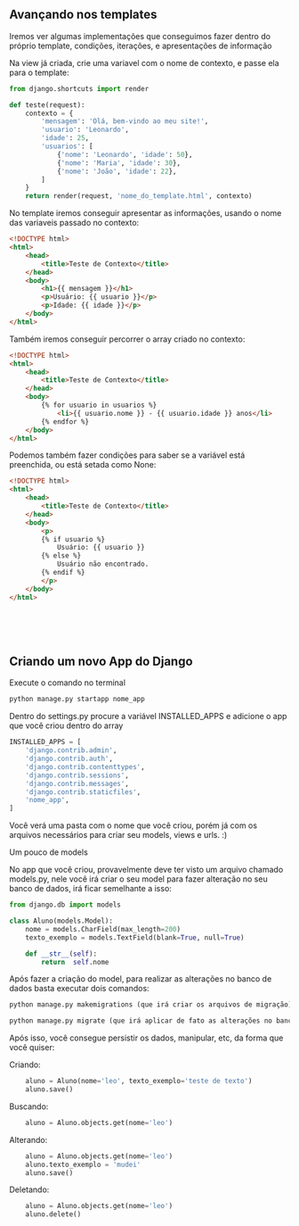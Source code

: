 ## Avançando nos templates

Iremos ver algumas implementações que conseguimos fazer dentro do próprio template, condições, iterações, e apresentações de informação

Na view já criada, crie uma variavel com o nome de contexto, e passe ela para o template:

```python
from django.shortcuts import render

def teste(request):
    contexto = {
        'mensagem': 'Olá, bem-vindo ao meu site!',
        'usuario': 'Leonardo',
        'idade': 25,
        'usuarios': [
            {'nome': 'Leonardo', 'idade': 50},
            {'nome': 'Maria', 'idade': 30},
            {'nome': 'João', 'idade': 22},
        ]
    }
    return render(request, 'nome_do_template.html', contexto)
```

No template iremos conseguir apresentar as informações, usando o nome das variaveis passado no contexto:

```html
<!DOCTYPE html>
<html>
    <head>
        <title>Teste de Contexto</title>
    </head>
    <body>
        <h1>{{ mensagem }}</h1>
        <p>Usuário: {{ usuario }}</p>
        <p>Idade: {{ idade }}</p>
    </body>
</html>
```

Também iremos conseguir percorrer o array criado no contexto:

```html
<!DOCTYPE html>
<html>
    <head>
        <title>Teste de Contexto</title>
    </head>
    <body>
        {% for usuario in usuarios %}
	        <li>{{ usuario.nome }} - {{ usuario.idade }} anos</li>
        {% endfor %}
    </body>
</html>
```

Podemos também fazer condições para saber se a variável está preenchida, ou está setada como None:

```html
<!DOCTYPE html>
<html>
    <head>
        <title>Teste de Contexto</title>
    </head>
    <body>
        <p>
	    {% if usuario %}
	        Usuário: {{ usuario }}
	    {% else %}
	        Usuário não encontrado.
	    {% endif %}
        </p>
    </body>
</html>
```

<br />
<br />
<br />

## Criando um novo App do Django

Execute o comando no terminal

```cmd
python manage.py startapp nome_app
```

Dentro do settings.py procure a variável INSTALLED_APPS e adicione o app que você criou dentro do array

```python
INSTALLED_APPS = [
    'django.contrib.admin',
    'django.contrib.auth',
    'django.contrib.contenttypes',
    'django.contrib.sessions',
    'django.contrib.messages',
    'django.contrib.staticfiles',
    'nome_app',
]
```

Você verá uma pasta com o nome que você criou, porém já com os arquivos necessários para criar seu models, views e urls. :)


Um pouco de models

No app que você criou, provavelmente deve ter visto um arquivo chamado models.py, nele você irá criar o seu model para fazer alteração no seu banco de dados, irá ficar semelhante a isso:

```python
from django.db import models

class Aluno(models.Model):
    nome = models.CharField(max_length=200)
    texto_exemplo = models.TextField(blank=True, null=True)

    def __str__(self):
        return  self.nome

```

Após fazer a criação do model, para realizar as alterações no banco de dados basta executar dois comandos:

```cmd
python manage.py makemigrations (que irá criar os arquivos de migração)

python manage.py migrate (que irá aplicar de fato as alterações no banco de dados)
```

Após isso, você consegue persistir os dados, manipular, etc, da forma que você quiser:

Criando:
```python
    aluno = Aluno(nome='leo', texto_exemplo='teste de texto')
    aluno.save()
```
Buscando:
```python
    aluno = Aluno.objects.get(nome='leo')
```

Alterando:
```python
    aluno = Aluno.objects.get(nome='leo')
    aluno.texto_exemplo = 'mudei'
    aluno.save()

```
Deletando:
```python
    aluno = Aluno.objects.get(nome='leo')
    aluno.delete()
```